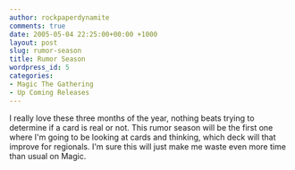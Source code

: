 ```yaml
---
author: rockpaperdynamite
comments: true
date: 2005-05-04 22:25:00+00:00 +1000
layout: post
slug: rumor-season
title: Rumor Season
wordpress_id: 5
categories:
- Magic The Gathering
- Up Coming Releases
---
```


I really love these three months of the year, nothing beats trying to determine if a card is real or not. This rumor season will be the first one where I'm going to be looking at cards and thinking, which deck will that improve for regionals. I'm sure this will just make me waste even more time than usual on Magic.




